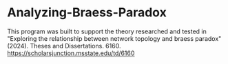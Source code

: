 # Analyzing-Braess-Paradox
This program was built to support the theory researched and tested in 
"Exploring the relationship between network topology and braess paradox" (2024). Theses and Dissertations. 6160.
https://scholarsjunction.msstate.edu/td/6160
